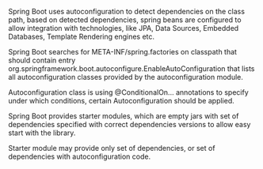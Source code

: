 Spring Boot uses autoconfiguration to detect dependencies on the class path, based on detected dependencies, spring beans are configured to allow integration with technologies, like JPA, Data Sources, Embedded Databases, Template Rendering engines etc.

Spring Boot searches for META-INF/spring.factories on classpath that should contain entry org.springframework.boot.autoconfigure.EnableAutoConfiguration that lists all autoconfiguration classes provided by the autoconfiguration module.

Autoconfiguration class is using @ConditionalOn... annotations to specify under which conditions, certain Autoconfiguration should be applied.

Spring Boot provides starter modules, which are empty jars with set of dependencies specified with correct dependencies versions to allow easy start with the library.

Starter module may provide only set of dependencies, or set of dependencies with autoconfiguration code.



